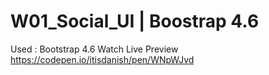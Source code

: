 # W01_Social_UI | Boostrap 4.6
Used : Bootstrap 4.6
Watch Live Preview
https://codepen.io/itisdanish/pen/WNpWJvd

